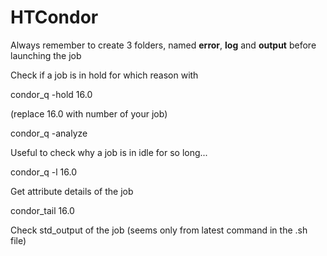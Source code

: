 # HTCondor

Always remember to create 3 folders, named **error**, **log** and **output** before launching the job



Check if a job is in hold for which reason with

condor\_q -hold 16.0&#x20;

(replace 16.0 with number of your job)

condor\_q -analyze

Useful to check why a job is in idle for so long...

condor\_q -l 16.0

Get attribute details of the job

condor\_tail 16.0

Check std\_output of the job (seems only from latest command in the .sh file)

